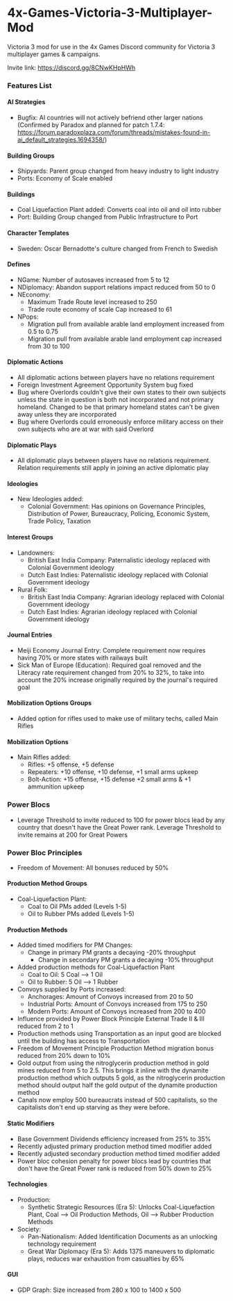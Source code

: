 # 4x-Games-Victoria-3-Multiplayer-Mod
Victoria 3 mod for use in the 4x Games Discord community for Victoria 3 multiplayer games & campaigns.

Invite link: https://discord.gg/8CNwKHpHWh

### Features List ###
#### AI Strategies ####
- Bugfix: AI countries will not actively befriend other larger nations (Confirmed by Paradox and planned for patch 1.7.4: https://forum.paradoxplaza.com/forum/threads/mistakes-found-in-ai_default_strategies.1694358/)
#### Building Groups ####
- Shipyards: Parent group changed from heavy industry to light industry
- Ports: Economy of Scale enabled

#### Buildings ####
- Coal Liquefaction Plant added: Converts coal into oil and oil into rubber
- Port: Building Group changed from Public Infrastructure to Port

#### Character Templates ####
- Sweden: Oscar Bernadotte's culture changed from French to Swedish

#### Defines ####
- NGame: Number of autosaves increased from 5 to 12
- NDiplomacy: Abandon support relations impact reduced from 50 to 0
- NEconomy:
    - Maximum Trade Route level increased to 250
    - Trade route economy of scale Cap increased to 61
- NPops:
    - Migration pull from available arable land employment increased from 0.5 to 0.75
    - Migration pull from available arable land employment cap increased from 30 to 100

#### Diplomatic Actions ####
- All diplomatic actions between players have no relations requirement
- Foreign Investment Agreement Opportunity System bug fixed
- Bug where Overlords couldn't give their own states to their own subjects unless the state in question is both not incorporated and not primary homeland. Changed to be that primary homeland states can't be given away unless they are incorporated
- Bug where Overlords could erroneously enforce military access on their own subjects who are at war with said Overlord

#### Diplomatic Plays ####
- All diplomatic plays between players have no relations requirement. Relation requirements still apply in joining an active diplomatic play

#### Ideologies ####
- New Ideologies added:
    - Colonial Government: Has opinions on Governance Principles, Distribution of Power, Bureaucracy, Policing, Economic System, Trade Policy, Taxation

#### Interest Groups ####
- Landowners:
    - British East India Company: Paternalistic ideology replaced with Colonial Government ideology
    - Dutch East Indies: Paternalistic ideology replaced with Colonial Government ideology
- Rural Folk:
    - British East India Company: Agrarian ideology replaced with Colonial Government ideology
    - Dutch East Indies: Agrarian ideology replaced with Colonial Government ideology

#### Journal Entries ####
- Meiji Economy Journal Entry: Complete requirement now requires having 70% or more states with railways built
- Sick Man of Europe (Education): Required goal removed and the Literacy rate requirement changed from 20% to 32%, to take into account the 20% increase originally required by the journal's required goal

#### Mobilization Options Groups ####
- Added option for rifles used to make use of military techs, called Main Rifles

#### Mobilization Options ####
- Main Rifles added:
    - Rifles: +5 offense, +5 defense
    - Repeaters: +10 offense, +10 defense, +1 small arms upkeep
    - Bolt-Action: +15 offense, +15 defense +2 small arms & +1 ammunition upkeep

### Power Blocs ###
- Leverage Threshold to invite reduced to 100 for power blocs lead by any country that doesn't have the Great Power rank. Leverage Threshold to invite remains at 200 for Great Powers

### Power Bloc Principles ###
- Freedom of Movement: All bonuses reduced by 50%

#### Production Method Groups ####
- Coal-Liquefaction Plant:
    - Coal to Oil PMs added (Levels 1-5)
    - Oil to Rubber PMs added (Levels 1-5)

#### Production Methods ####
- Added timed modifiers for PM Changes:
    - Change in primary PM grants a decaying -20% throughput
	  - Change in secondary PM grants a decaying -10% throughput
- Added production methods for Coal-Liquefaction Plant
    - Coal to Oil: 5 Coal --> 1 Oil
    - Oil to Rubber: 5 Oil --> 1 Rubber
- Convoys supplied by Ports increased:
    - Anchorages: Amount of Convoys increased from 20 to 50
    - Industrial Ports: Amount of Convoys increased from 175 to 250
    - Modern Ports: Amount of Convoys increased from 200 to 400
- Influence provided by Power Block Principle External Trade II & III reduced from 2 to 1
- Production methods using Transportation as an input good are blocked until the building has access to Transportation
- Freedom of Movement Principle Production Method migration bonus reduced from 20% down to 10%
- Gold output from using the nitroglycerin production method in gold mines reduced from 5 to 2.5. This brings it inline with the dynamite production method which outputs 5 gold, as the nitroglycerin production method should output half the gold output of the dynamite production method
- Canals now employ 500 bureaucrats instead of 500 capitalists, so the capitalists don't end up starving as they were before.

#### Static Modifiers ####
- Base Government Dividends efficiency increased from 25% to 35%
- Recently adjusted primary production method timed modifier added
- Recently adjusted secondary production method timed modifier added
- Power bloc cohesion penalty for power blocs lead by countries that don't have the Great Power rank is reduced from 50% down to 25%

#### Technologies ####
- Production:
    - Synthetic Strategic Resources (Era 5): Unlocks Coal-Liquefaction Plant, Coal --> Oil Production Methods, Oil --> Rubber Production Methods
- Society:
    - Pan-Nationalism: Added Identification Documents as an unlocking technology requirement
    - Great War Diplomacy (Era 5): Adds 1375 maneuvers to diplomatic plays, reduces war exhaustion from casualties by 65%

#### GUI ####
- GDP Graph: Size increased from 280 x 100 to 1400 x 500

